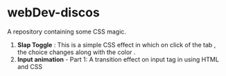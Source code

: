 # webDev-discos
A repository containing some CSS magic. 

1. **Slap Toggle** : 
This is a simple CSS effect in which on click of the tab , the choice changes along with the color . 
2. **Input animation** - Part 1: 
   A transition effect on input tag in using HTML and CSS
